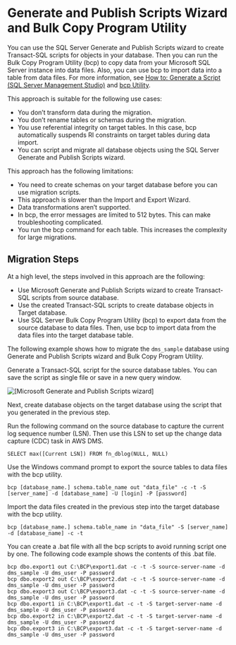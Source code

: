 # Generate and Publish Scripts Wizard and Bulk Copy Program Utility<a name="chap-manageddatabases.sql-server-rds-sql-server-full-load-bcp"></a>

You can use the SQL Server Generate and Publish Scripts wizard to create Transact\-SQL scripts for objects in your database\. Then you can run the Bulk Copy Program Utility \(bcp\) to copy data from your Microsoft SQL Server instance into data files\. Also, you can use bcp to import data into a table from data files\. For more information, see [How to: Generate a Script \(SQL Server Management Studio\)](https://docs.microsoft.com/en-us/previous-versions/sql/sql-server-2008-r2/ms178078(v=sql.105)?redirectedfrom=MSDN) and [bcp Utility](https://docs.microsoft.com/en-us/sql/tools/bcp-utility?view=sql-server-ver15)\.

This approach is suitable for the following use cases:
+ You don’t transform data during the migration\.
+ You don’t rename tables or schemas during the migration\.
+ You use referential integrity on target tables\. In this case, bcp automatically suspends RI constraints on target tables during data import\.
+ You can script and migrate all database objects using the SQL Server Generate and Publish Scripts wizard\.

This approach has the following limitations:
+ You need to create schemas on your target database before you can use migration scripts\.
+ This approach is slower than the Import and Export Wizard\.
+ Data transformations aren’t supported\.
+ In bcp, the error messages are limited to 512 bytes\. This can make troubleshooting complicated\.
+ You run the bcp command for each table\. This increases the complexity for large migrations\.

## Migration Steps<a name="chap-manageddatabases.sql-server-rds-sql-server-full-load-bcp-steps"></a>

At a high level, the steps involved in this approach are the following:
+ Use Microsoft Generate and Publish Scripts wizard to create Transact\-SQL scripts from source database\.
+ Use the created Transact\-SQL scripts to create database objects in Target database\.
+ Use SQL Server Bulk Copy Program Utility \(bcp\) to export data from the source database to data files\. Then, use bcp to import data from the data files into the target database table\.

The following example shows how to migrate the `dms_sample` database using Generate and Publish Scripts wizard and Bulk Copy Program Utility\.

Generate a Transact\-SQL script for the source database tables\. You can save the script as single file or save in a new query window\.

![\[Microsoft Generate and Publish Scripts wizard\]](http://docs.aws.amazon.com/dms/latest/sbs/images/sql-server-rds-sql-server-full-load-bcp.png)

Next, create database objects on the target database using the script that you generated in the previous step\.

Run the following command on the source database to capture the current log sequence number \(LSN\)\. Then use this LSN to set up the change data capture \(CDC\) task in AWS DMS\.

```
SELECT max([Current LSN]) FROM fn_dblog(NULL, NULL)
```

Use the Windows command prompt to export the source tables to data files with the bcp utility\.

```
bcp [database_name.] schema.table_name out "data_file" -c -t -S [server_name] -d [database_name] -U [login] -P [password]
```

Import the data files created in the previous step into the target database with the bcp utility\.

```
bcp [database_name.] schema.table_name in "data_file" -S [server_name] -d [database_name] -c -t
```

You can create a \.bat file with all the bcp scripts to avoid running script one by one\. The following code example shows the contents of this \.bat file\.

```
bcp dbo.export1 out C:\BCP\export1.dat -c -t -S source-server-name -d dms_sample -U dms_user -P password
bcp dbo.export2 out C:\BCP\export2.dat -c -t -S source-server-name -d dms_sample -U dms_user -P password
bcp dbo.export3 out C:\BCP\export3.dat -c -t -S source-server-name -d dms_sample -U dms_user -P password
bcp dbo.export1 in C:\BCP\export1.dat -c -t -S target-server-name -d dms_sample -U dms_user -P password
bcp dbo.export2 in C:\BCP\export2.dat -c -t -S target-server-name -d dms_sample -U dms_user -P password
bcp dbo.export3 in C:\BCP\export3.dat -c -t -S target-server-name -d dms_sample -U dms_user -P password
```